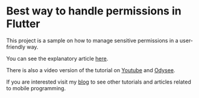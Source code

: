 # Best way to handle permissions in Flutter

This project is a sample on how to manage sensitive permissions in a user-friendly way.

You can see the explanatory article [here](https://davidserrano.io/best-way-to-handle-permissions-in-your-flutter-app).

There is also a video version of the tutorial on [Youtube](https://youtu.be/SghsImxwGxE) and [Odysee](https://odysee.com/@svprdga:d/best-way-to-handle-permissions-in-your-flutter-app).

If you are interested visit my [blog](https://davidserrano.io/) to see other tutorials and articles related to mobile programming.
